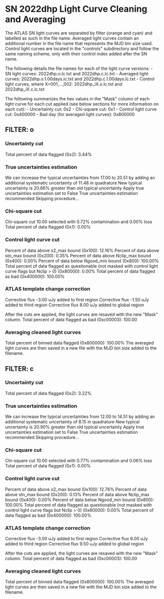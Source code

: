 # SN 2022dhp Light Curve Cleaning and Averaging

The ATLAS SN light curves are separated by filter (orange and cyan) and labelled as such in the file name. Averaged light curves contain an additional number in the file name that represents the MJD bin size used. Control light curves are located in the "controls" subdirectory and follow the same naming scheme, only with their control index added after the SN name.

The following details the file names for each of the light curve versions:
	- SN light curves: 2022dhp.o.lc.txt and 2022dhp.c.lc.txt
	- Averaged light curves: 2022dhp.o.1.00days.lc.txt and 2022dhp.c.1.00days.lc.txt
	- Control light curves, where X=001,...,002: 2022dhp_iX.o.lc.txt and 2022dhp_iX.c.lc.txt

The following summarizes the hex values in the "Mask" column of each light curve for each cut applied (see below sections for more information on each cut): 
	- Uncertainty cut: 0x2
	- Chi-square cut: 0x1
	- Control light curve cut: 0x400000
	- Bad day (for averaged light curves): 0x800000

## FILTER: o

### Uncertainty cut
Total percent of data flagged (0x2): 3.44%

### True uncertainties estimation
We can increase the typical uncertainties from 17.00 to 20.51 by adding an additional systematic uncertainty of 11.48 in quadrature
New typical uncertainty is 20.66% greater than old typical uncertainty
Apply true uncertainties estimation set to False
True uncertainties estimation recommended
Skipping procedure...

### Chi-square cut
Chi-square cut 10.00 selected with 0.72% contamination and 0.00% loss
Total percent of data flagged (0x1): 0.00%

### Control light curve cut
Percent of data above x2_max bound (0x100): 12.16%
Percent of data above stn_max bound (0x200): 0.35%
Percent of data above Nclip_max bound (0x400): 0.00%
Percent of data below Ngood_min bound (0x800): 100.00%
Total percent of data flagged as questionable (not masked with control light curve flags but Nclip > 0) (0x80000): 0.00%
Total percent of data flagged as bad (0x400000): 100.00%

### ATLAS template change correction
Corrective flux -3.00 uJy added to first region
Corrective flux -1.50 uJy added to third region
Corrective flux 8.00 uJy added to global region

After the cuts are applied, the light curves are resaved with the new "Mask" column.
Total percent of data flagged as bad (0xc00003): 100.00

### Averaging cleaned light curves
Total percent of binned data flagged (0x800000): 100.00%
The averaged light curves are then saved in a new file with the MJD bin size added to the filename.

## FILTER: c

### Uncertainty cut
Total percent of data flagged (0x2): 3.22%

### True uncertainties estimation
We can increase the typical uncertainties from 12.00 to 14.51 by adding an additional systematic uncertainty of 8.15 in quadrature
New typical uncertainty is 20.90% greater than old typical uncertainty
Apply true uncertainties estimation set to False
True uncertainties estimation recommended
Skipping procedure...

### Chi-square cut
Chi-square cut 10.00 selected with 0.77% contamination and 0.06% loss
Total percent of data flagged (0x1): 0.00%

### Control light curve cut
Percent of data above x2_max bound (0x100): 12.76%
Percent of data above stn_max bound (0x200): 0.13%
Percent of data above Nclip_max bound (0x400): 0.00%
Percent of data below Ngood_min bound (0x800): 100.00%
Total percent of data flagged as questionable (not masked with control light curve flags but Nclip > 0) (0x80000): 0.00%
Total percent of data flagged as bad (0x400000): 100.00%

### ATLAS template change correction
Corrective flux -3.00 uJy added to first region
Corrective flux 6.00 uJy added to third region
Corrective flux 9.50 uJy added to global region

After the cuts are applied, the light curves are resaved with the new "Mask" column.
Total percent of data flagged as bad (0xc00003): 100.00

### Averaging cleaned light curves
Total percent of binned data flagged (0x800000): 100.00%
The averaged light curves are then saved in a new file with the MJD bin size added to the filename.